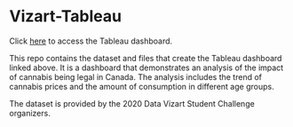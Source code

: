 # Vizart-Tableau
Click [here](https://public.tableau.com/app/profile/yiran.zhang4652/viz/TheEffectofLegalizationofCannabisforCanadaYiranZhangXingyuLiao/Story1) to access the Tableau dashboard.

This repo contains the dataset and files that create the Tableau dashboard linked above. It is a dashboard that demonstrates an analysis of the impact of cannabis being legal in Canada. The analysis includes the trend of cannabis prices and the amount of consumption in different age groups.

The dataset is provided by the 2020 Data Vizart Student Challenge organizers.
